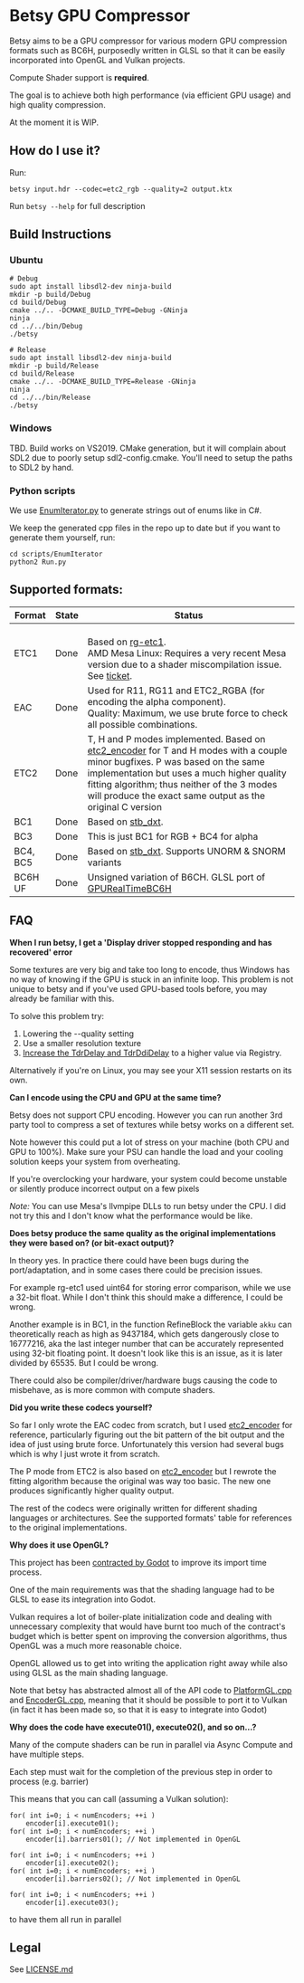 # Betsy GPU Compressor

Betsy aims to be a GPU compressor for various modern GPU compression formats such as BC6H,
purposedly written in GLSL so that it can be easily incorporated into OpenGL and Vulkan projects.

Compute Shader support is **required**.

The goal is to achieve both high performance (via efficient GPU usage) and high quality compression.

At the moment it is WIP.

## How do I use it?

Run:
```
betsy input.hdr --codec=etc2_rgb --quality=2 output.ktx
```

Run `betsy --help` for full description

## Build Instructions

### Ubuntu

```
# Debug
sudo apt install libsdl2-dev ninja-build
mkdir -p build/Debug
cd build/Debug
cmake ../.. -DCMAKE_BUILD_TYPE=Debug -GNinja
ninja
cd ../../bin/Debug
./betsy

# Release
sudo apt install libsdl2-dev ninja-build
mkdir -p build/Release
cd build/Release
cmake ../.. -DCMAKE_BUILD_TYPE=Release -GNinja
ninja
cd ../../bin/Release
./betsy
```

### Windows

TBD.
Build works on VS2019. CMake generation, but it will complain about SDL2 due to poorly setup sdl2-config.cmake.
You'll need to setup the paths to SDL2 by hand.

### Python scripts

We use [EnumIterator.py](https://github.com/darksylinc/EnumIterator) to generate strings out of enums like in C#.

We keep the generated cpp files in the repo up to date but if you want to generate them yourself, run:

```
cd scripts/EnumIterator
python2 Run.py
```

## Supported formats:

| Format  | State          |Status|
|---------|----------------|------|
| ETC1    | Done 			| <br/>Based on [rg-etc1](https://github.com/richgel999/rg-etc1).<br/>AMD Mesa Linux: Requires a very recent Mesa version due to a shader miscompilation issue. See [ticket](https://gitlab.freedesktop.org/mesa/mesa/-/issues/3044#note_515611).|
| EAC     | Done           | Used for R11, RG11 and ETC2_RGBA (for encoding the alpha component).<br/>Quality: Maximum, we use brute force to check all possible combinations.|
| ETC2	  | Done           | T, H and P modes implemented. Based on [etc2_encoder](https://github.com/titilambert/packaging-efl/blob/master/src/static_libs/rg_etc/etc2_encoder.c) for T and H modes with a couple minor bugfixes. P was based on the same implementation but uses a much higher quality fitting algorithm; thus neither of the 3 modes will produce the exact same output as the original C version|
| BC1     | Done           | Based on [stb_dxt](https://github.com/nothings/stb/blob/master/stb_dxt.h).|
| BC3     | Done           | This is just BC1 for RGB + BC4 for alpha |
| BC4, BC5| Done           | Based on [stb_dxt](https://github.com/nothings/stb/blob/master/stb_dxt.h). Supports UNORM & SNORM variants|
| BC6H UF | Done           | Unsigned variation of B6CH. GLSL port of [GPURealTimeBC6H](https://github.com/knarkowicz/GPURealTimeBC6H)|

## FAQ

**When I run betsy, I get a 'Display driver stopped responding and has recovered' error**

Some textures are very big and take too long to encode, thus Windows has no way of
knowing if the GPU is stuck in an infinite loop. This problem is not unique to betsy
and if you've used GPU-based tools before, you may already be familiar with this.

To solve this problem try:

   1. Lowering the --quality setting
   1. Use a smaller resolution texture
   1. [Increase the TdrDelay and TdrDdiDelay](https://docs.substance3d.com/spdoc/gpu-drivers-crash-with-long-computations-128745489.html) to a higher value via Registry.

Alternatively if you're on Linux, you may see your X11 session restarts on its own.

**Can I encode using the CPU and GPU at the same time?**

Betsy does not support CPU encoding. However you can run another 3rd party tool to compress
a set of textures while betsy works on a different set.

Note however this could put a lot of stress on your machine (both CPU and GPU to 100%).
Make sure your PSU can handle the load and your cooling solution keeps your system from overheating.

If you're overclocking your hardware, your system could become unstable or
silently produce incorrect output on a few pixels

*Note:* You can use Mesa's llvmpipe DLLs to run betsy under the CPU.
I did not try this and I don't know what the performance would be like.

**Does betsy produce the same quality as the original implementations they were based on? (or bit-exact output)?**

In theory yes. In practice there could have been bugs during the port/adaptation,
and in some cases there could be precision issues.

For example rg-etc1 used uint64 for storing error comparison, while we use a 32-bit float.
While I don't think this should make a difference, I could be wrong.

Another example is in BC1, in the function RefineBlock the variable `akku` can theoretically reach as high as 9437184, which gets dangerously close to 16777216, aka the last integer number that can be accurately represented using 32-bit floating point.
It doesn't look like this is an issue, as it is later divided by 65535. But I could be wrong.

There could also be compiler/driver/hardware bugs causing the code to misbehave, as is more common with compute shaders.

**Did you write these codecs yourself?**

So far I only wrote the EAC codec from scratch, but I used [etc2_encoder](https://github.com/titilambert/packaging-efl/blob/master/src/static_libs/rg_etc/etc2_encoder.c) for reference, particularly figuring out the bit pattern of the bit output and the idea of just using brute force. Unfortunately this version had several bugs which is why I just wrote it from scratch.

The P mode from ETC2 is also based on [etc2_encoder](https://github.com/titilambert/packaging-efl/blob/master/src/static_libs/rg_etc/etc2_encoder.c) but I rewrote the fitting algorithm because the original was way too basic. The new one produces significantly higher quality output.

The rest of the codecs were originally written for different shading languages or architectures. See the supported formats' table for references to the original implementations.

**Why does it use OpenGL?**

This project has been [contracted by Godot](https://godotengine.org/article/godot-core-budget-meeting-report-1)
to improve its import time process.

One of the main requirements was that the shading language had to be GLSL to ease its integration into Godot.

Vulkan requires a lot of boiler-plate initialization code and dealing with unnecessary complexity that would
have burnt too much of the contract's budget which is better spent on improving the conversion algorithms,
thus OpenGL was a much more reasonable choice.

OpenGL allowed us to get into writing the application right away while also using GLSL as the main shading language.

Note that betsy has abstracted almost all of the API code to
[PlatformGL.cpp](src/PlatformGL.cpp) and [EncoderGL.cpp](src/betsy/EncoderGL.cpp),
meaning that it should be possible to port it to Vulkan (in fact it has been made so,
so that it is easy to integrate into Godot)

**Why does the code have execute01(), execute02(), and so on...?**

Many of the compute shaders can be run in parallel via Async Compute and have multiple steps.

Each step must wait for the completion of the previous step in order to process (e.g. barrier)

This means that you can call (assuming a Vulkan solution):

```
for( int i=0; i < numEncoders; ++i )
    encoder[i].execute01();
for( int i=0; i < numEncoders; ++i )
    encoder[i].barriers01(); // Not implemented in OpenGL

for( int i=0; i < numEncoders; ++i )
    encoder[i].execute02();
for( int i=0; i < numEncoders; ++i )
    encoder[i].barriers02(); // Not implemented in OpenGL

for( int i=0; i < numEncoders; ++i )
    encoder[i].execute03();
```

to have them all run in parallel

## Legal

See [LICENSE.md](LICENSE.md)